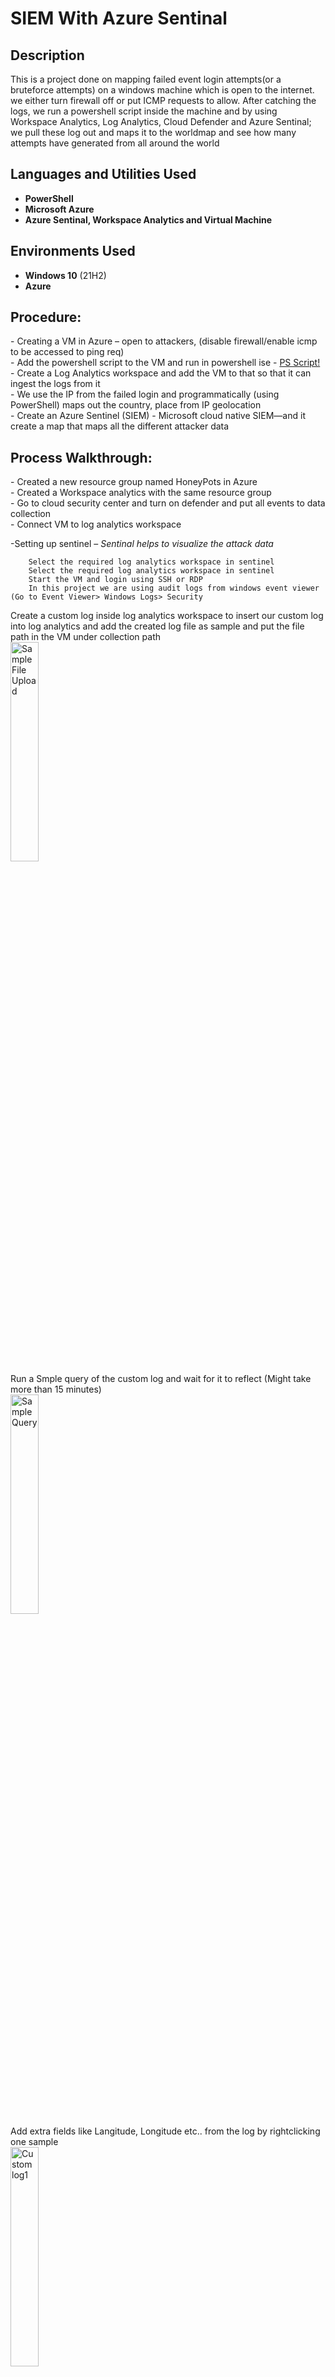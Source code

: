<h1>SIEM With Azure Sentinal</h1>


<h2>Description</h2>
This is a project done on mapping failed event login attempts(or a bruteforce attempts) on a windows machine which is open to the internet.
we either turn firewall off or put ICMP requests to allow.
After catching the logs, we run a powershell script inside the machine and by using Workspace Analytics, Log Analytics, Cloud Defender and Azure Sentinal; we pull these log out and maps it to the worldmap and see how many attempts have generated from all around the world
<br />


<h2>Languages and Utilities Used</h2>

- <b>PowerShell</b> 
- <b>Microsoft Azure</b>
- <b>Azure Sentinal, Workspace Analytics and Virtual Machine</b>

<h2>Environments Used </h2>

- <b>Windows 10</b> (21H2)
- <b>Azure</b>

<h2>Procedure:</h2>

<p align="Left">
- Creating a VM in Azure – open to attackers, (disable firewall/enable icmp to be accessed to ping req) <br/>
- Add the powershell script to the VM and run in powershell ise - <a href="https://github.com/V4g4b0nd/Projects/raw/main/Azure_Sentinal/failed_login_powershell.ps1">PS Script!</a> <br/>
- Create a Log Analytics workspace and add the VM to that so that it can ingest the logs from it <br/>
- We use the IP from the failed login and programmatically (using PowerShell) maps out the country, place from IP geolocation <br/>
- Create an Azure Sentinel (SIEM) - Microsoft cloud native SIEM—and it create a map that maps all the different attacker data  <br/>
  
<h2>Process Walkthrough:</h2>

<p>
  - Created a new resource group named HoneyPots in Azure <br/>
  - Created a Workspace analytics with the same resource group <br/>
  - Go to cloud security center and turn on defender and put all events to data collection <br/>
  - Connect VM to log analytics workspace <br/>

-Setting up sentinel – *Sentinal helps to visualize the attack data*  

        Select the required log analytics workspace in sentinel
        Select the required log analytics workspace in sentinel
        Start the VM and login using SSH or RDP
        In this project we are using audit logs from windows event viewer (Go to Event Viewer> Windows Logs> Security
  
Create a custom log inside log analytics workspace to insert our custom log into log analytics and add the created log file as sample and put the file path in  the VM under collection path
<br/>
<img src="https://i.imgur.com/FKqfhxf.png" height="30%" width="30%" alt="Sample File Upload"/>
<br />
Run a Smple query of the custom log and wait for it to reflect (Might take more than 15 minutes) <br/>
<img src="https://imgur.com/CD7Lqhu.png" height="30%" width="30%" alt="Sample Query"/>
<br />
Add extra fields like Langitude, Longitude etc.. from the log by rightclicking one sample <br/>
<img src="https://imgur.com/An3U1Yv.png" height="30%" width="30%" alt="Custom log1"/>
<br />
Right click on field value of the log and add field titles 
<br/> <img src="https://imgur.com/MqDxelt.png" height="30%" width="30%" alt="field title"/>
<br />
Check all the fields and save extraction (This is the use of sample log)
<br/> <img src="https://imgur.com/MqDxelt.png" height="30%" width="30%" alt="Extraction"/>
<br />
If highlighted incorrectly, modify each target and extraxt value
<br/> <img src="https://imgur.com/mliLel8.png" height="30%" width="30%" alt="Error checking"/>
<br />
Custom Field Values
<br/> <img src="https://imgur.com/qTkxl8B.png" height="30%" width="30%" alt="Custom Fields"/>
<br />

After setting up do a failed login and test whether the log is coming in and sorting itself out 
</p> 
   <br/>
  
<h2>Setting Up Sentinel for Geo mapping:</h2>

<p align="Left">
Go to workbooks inside Microsoft Sentinal <br/>
   <img src="https://imgur.com/q1hPdME.png" height=30% width =30% alt= "sentinal"/>
  <br />
Edit and remove the existing template and click add on the new workbook  <br/>
  <img src="https://imgur.com/zGu1kL6.png" height=30% width =30% alt= "New Workbook"/>
  <br />
Click on add query and run it <br/> 
  <img src="https://imgur.com/V9gDATs.png" height=30% width =30% alt= "Add query"/>
  <br />
We would be able to see the logs coming in <br/> 
  <img src="https://imgur.com/7t5wqr2.png" height=30% width =30% alt= "Logs"/>
  <br />
Click visualization and select Map <br/> 
  <img src="https://imgur.com/DYUXEUT.png" height=30% width =30% alt= "Maps"/>
  <br />
On Map settings select the appropriate custom field values in Lattitude, Longitude, Country and so on <br/> 
  <img src="https://imgur.com/OXaJzie.png" height=30% width =30% alt= "Maps values"/>
  <br />
Click appy and wait for some hours, we would be able to see the Brute force Attacks being mapped in the World Map<br/> 
  <img src="https://imgur.com/XWCxSNU.png" height=30% width =30% alt= "Attacks"/>
  <br />
</p>  
  
  
  
  
  
  
  
  
  
  
  
  
  
  
  
  
  
  
  
  
  
  
  


<!--
 ```diff
- text in red
+ text in green
! text in orange
# text in gray
@@ text in purple (and bold)@@
```
--!>
